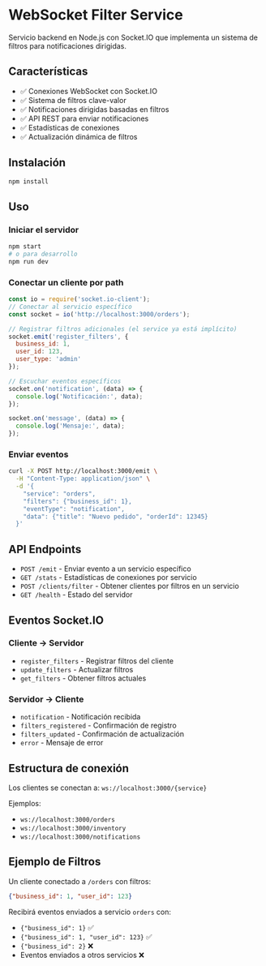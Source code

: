 # WebSocket Filter Service

Servicio backend en Node.js con Socket.IO que implementa un sistema de filtros para notificaciones dirigidas.

## Características

- ✅ Conexiones WebSocket con Socket.IO
- ✅ Sistema de filtros clave-valor
- ✅ Notificaciones dirigidas basadas en filtros
- ✅ API REST para enviar notificaciones
- ✅ Estadísticas de conexiones
- ✅ Actualización dinámica de filtros

## Instalación

```bash
npm install
```

## Uso

### Iniciar el servidor

```bash
npm start
# o para desarrollo
npm run dev
```

### Conectar un cliente por path

```javascript
const io = require('socket.io-client');
// Conectar al servicio específico
const socket = io('http://localhost:3000/orders');

// Registrar filtros adicionales (el service ya está implícito)
socket.emit('register_filters', {
  business_id: 1,
  user_id: 123,
  user_type: 'admin'
});

// Escuchar eventos específicos
socket.on('notification', (data) => {
  console.log('Notificación:', data);
});

socket.on('message', (data) => {
  console.log('Mensaje:', data);
});
```

### Enviar eventos

```bash
curl -X POST http://localhost:3000/emit \
  -H "Content-Type: application/json" \
  -d '{
    "service": "orders",
    "filters": {"business_id": 1},
    "eventType": "notification",
    "data": {"title": "Nuevo pedido", "orderId": 12345}
  }'
```

## API Endpoints

- `POST /emit` - Enviar evento a un servicio específico
- `GET /stats` - Estadísticas de conexiones por servicio
- `POST /clients/filter` - Obtener clientes por filtros en un servicio
- `GET /health` - Estado del servidor

## Eventos Socket.IO

### Cliente → Servidor
- `register_filters` - Registrar filtros del cliente
- `update_filters` - Actualizar filtros
- `get_filters` - Obtener filtros actuales

### Servidor → Cliente
- `notification` - Notificación recibida
- `filters_registered` - Confirmación de registro
- `filters_updated` - Confirmación de actualización
- `error` - Mensaje de error

## Estructura de conexión

Los clientes se conectan a: `ws://localhost:3000/{service}`

Ejemplos:
- `ws://localhost:3000/orders`
- `ws://localhost:3000/inventory`
- `ws://localhost:3000/notifications`

## Ejemplo de Filtros

Un cliente conectado a `/orders` con filtros:
```json
{"business_id": 1, "user_id": 123}
```

Recibirá eventos enviados a servicio `orders` con:
- `{"business_id": 1}` ✅
- `{"business_id": 1, "user_id": 123}` ✅
- `{"business_id": 2}` ❌
- Eventos enviados a otros servicios ❌
